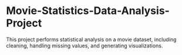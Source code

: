 # Movie-Statistics-Data-Analysis-Project
This project performs statistical analysis on a movie dataset, including cleaning, handling missing values, and generating visualizations. 
